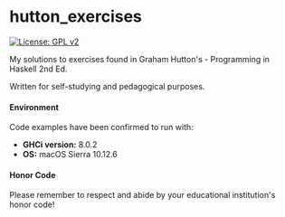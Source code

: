 # hutton_exercises
[![License: GPL v2](https://img.shields.io/badge/License-GPL%20v2-blue.svg)](https://www.gnu.org/licenses/old-licenses/gpl-2.0.en.html)

My solutions to exercises found in Graham Hutton's - Programming in Haskell 2nd Ed.

Written for self-studying and pedagogical purposes. 

#### Environment

Code examples have been confirmed to run with:

- **GHCi version:** 8.0.2
- **OS:** macOS Sierra 10.12.6 

#### Honor Code

Please remember to respect and abide by your educational institution's honor code!




